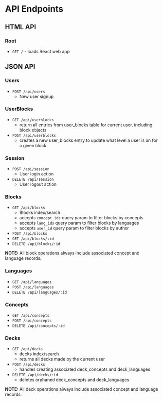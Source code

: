 # API Endpoints

## HTML API

### Root

- `GET /` - loads React web app

## JSON API

### Users

- `POST /api/users`
  - New user signup

### UserBlocks

- `GET /api/userblocks`
  - return all entries from user_blocks table for current user, including block objects
- `POST /api/userblocks`
  - creates a new user_blocks entry to update what level a user is on for a given block

### Session

- `POST /api/session`
  - User login action
- `DELETE /api/session`
  - User logout action

### Blocks

- `GET /api/blocks`
  - Blocks index/search
  - accepts `concept_ids` query param to filter blocks by concepts
  - accepts `lang_ids` query param to filter blocks by languages
  - accepts `user_id` query param to filter blocks by author
- `POST /api/blocks`
- `GET /api/blocks/:id`
- `DELETE /api/blocks/:id`

**NOTE:** All block operations always include associated concept and language records.

### Languages

- `GET /api/languages`
- `POST /api/languages`
- `DELETE /api/languages/:id`

### Concepts

- `GET /api/concepts`
- `POST /api/concepts`
- `DELETE /api/concepts/:id`

### Decks

- `GET /api/decks`
  - decks index/search
  - returns all decks made by the current user
- `POST /api/decks`
  - handles creating associated deck_concepts and deck_languages
- `DELETE /api/decks/:id`
  - deletes orphaned deck_concepts and deck_languages

**NOTE:** All deck operations always include associated concept and language records.

